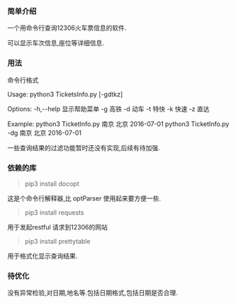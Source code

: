 
### 简单介绍

一个用命令行查询12306火车票信息的软件.

可以显示车次信息,座位等详细信息.

### 用法

命令行格式

Usage:
    python3 TicketsInfo.py [-gdtkz] <from> <to> <date>

Options:
    -h,--help        显示帮助菜单
    -g               高铁
    -d               动车
    -t               特快
    -k               快速
    -z               直达

Example:
    python3 TicketInfo.py 南京 北京 2016-07-01
    python3 TicketInfo.py -dg 南京 北京 2016-07-01

一些查询结果的过滤功能暂时还没有实现,后续有待加强.

### 依赖的库

> pip3 install docopt

这是个命令行解释器,比 optParser 使用起来要方便一些.

> pip3 install requests

用于发起restful 请求到12306的网站

> pip3 install prettytable

用于格式化显示查询结果.

### 待优化

没有异常检验,对日期,地名等.包括日期格式,包括日期是否合理.
